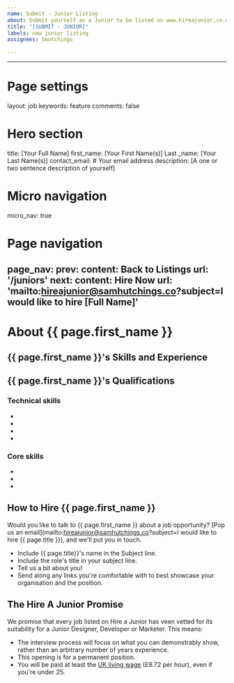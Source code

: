 ```yaml
---
name: Submit - Junior Listing
about: Submit yourself as a Junior to be listed on www.hireajunior.co.uk
title: "[SUBMIT - JUNIOR]"
labels: new junior listing
assignees: Smutchings

---
```


---
# Page settings
layout: job
keywords: feature
comments: false

# Hero section
title: [Your Full Name]
first_name: [Your First Name(s)]
Last _name: [Your Last Name(s)]
contact_email:  # Your email address
description: [A one or two sentence description of yourself]

# Micro navigation
micro_nav: true

# Page navigation
page_nav:
    prev:
        content: Back to Listings
        url: '/juniors'
    next:
        content: Hire Now
        url: 'mailto:hireajunior@samhutchings.co?subject=I would like to hire [Full Name]'
---

# About {{ page.first_name }}



## {{ page.first_name }}'s Skills and Experience


## {{ page.first_name }}'s Qualifications

### Technical skills

- 
- 
- 
- 

### Core skills

- 
- 
- 


<!-- The Following Two sections are the same on every job listing. Changes made to them by you will be ignored -->
## How to Hire {{ page.first_name }}

Would you like to talk to {{ page.first_name }} about a job opportunity? [Pop us an email](mailto:hireajunior@samhutchings.co?subject=I would like to hire {{ page.title }}), and we'll put you in touch.

- Include {{ page.title}}'s name in the Subject line. 
- Include the role's title in your subject line.
- Tell us a bit about you!
- Send along any links you're comfortable with to best showcase your organisation and the position.

## The Hire A Junior Promise

We promise that every job listed on Hire a Junior has veen vetted for its suitability for a Junior Designer, Developer or Marketer. This means:

- The interview process will focus on what you can demonstrably show, rather than an arbitrary number of years experience.
- This opening is for a permanent position.
- You will be paid at least the [UK living wage](https://www.gov.uk/national-minimum-wage-rates) (£8.72 per hour), even if you're under 25.
